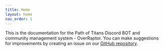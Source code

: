```yaml
---
title: Home
layout: home
nav_order: 1
---
```


This is the documentation for the Path of Titans Discord BOT and community management system - OverRaptor. You can make suggestions for improvements by creating an issue on our [GitHub repository](https://github.com/Canis-Software/OverRaptor-Docs).